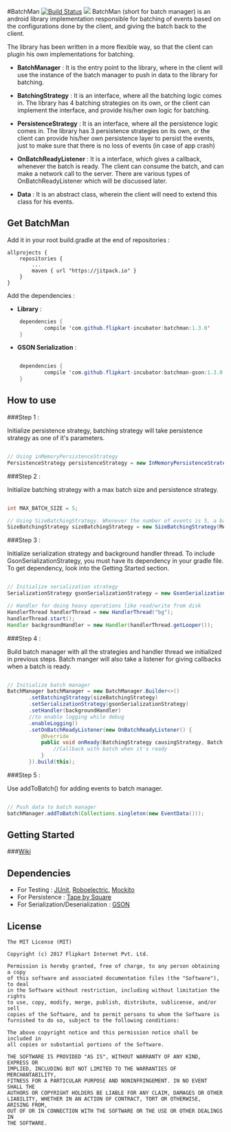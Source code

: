 #BatchMan  [![Build Status](https://travis-ci.org/flipkart-incubator/batchman.svg?branch=master)](https://travis-ci.org/flipkart-incubator/batchman)  [![](https://jitpack.io/v/flipkart-incubator/batchman.svg)](https://jitpack.io/#flipkart-incubator/batchman)
BatchMan (short for batch manager) is an android library implementation responsible for batching of events based on the configurations done by the client, and giving the batch back to the client.

The library has been written in a more flexible way, so that the client can plugin his own implementations for batching.
* <b>BatchManager</b> : It is the entry point to the library, where in the client will use the instance of the batch manager to push in data to the library for batching.

* <b>BatchingStrategy</b> : It is an interface, where all the batching logic comes in. The library has 4 batching strategies on its own, or the client can implement the interface, and provide his/her own logic for batching.

* <b>PersistenceStrategy</b> : It is an interface, where all the persistence logic comes in. The library has 3 persistence strategies on its own, or the client can provide his/her own persistence layer to persist the events, just to make sure that there is no loss of events (in case of app crash) 

* <b>OnBatchReadyListener</b> : It is a interface, which gives a callback, whenever the batch is ready. The client can consume the batch, and can make a network call to the server. There are various types of OnBatchReadyListener which will be discussed later.

* <b>Data</b> : It is an abstract class, wherein the client will need to extend this class for his events.


Get BatchMan
------------

Add it in your root build.gradle at the end of repositories :

	allprojects {
		repositories {
			...
			maven { url "https://jitpack.io" }
		}
	}

Add the dependencies :

* <b>Library</b> :

````java
	dependencies {
	        compile 'com.github.flipkart-incubator:batchman:1.3.0'
	}
````

* <b>GSON Serialization</b> :

````java

	dependencies {
	        compile 'com.github.flipkart-incubator:batchman-gson:1.3.0'
	}
````

How to use
----------

###Step 1 :

Initialize persistence strategy, batching strategy will take persistence strategy as one of it's parameters.

````java

// Using inMemoryPersistenceStrategy
PersistenceStrategy persistenceStrategy = new InMemoryPersistenceStrategy();

````

###Step 2 :

Initialize batching strategy with a max batch size and persistence strategy.

````java

int MAX_BATCH_SIZE = 5;

// Using SizeBatchingStrategy. Whenever the number of events is 5, a batch is formed
SizeBatchingStrategy sizeBatchingStrategy = new SizeBatchingStrategy(MAX_BATCH_SIZE, persistenceStrategy);

````

###Step 3 :

Initialize serialization strategy and background handler thread. To include GsonSerializationStrategy, you must have its dependency in your gradle file. To get dependency, look into the Getting Started section.

````java

// Initialize serialization strategy
SerializationStrategy gsonSerializationStrategy = new GsonSerializationStrategy();

// Handler for doing heavy operations like read/write from disk
HandlerThread handlerThread = new HandlerThread("bg");
handlerThread.start();
Handler backgroundHandler = new Handler(handlerThread.getLooper());

````

###Step 4 :

Build batch manager with all the strategies and handler thread we initialized in previous steps. Batch manger will also take a listener for giving callbacks when a batch is ready.

````java

// Initialize batch manager
BatchManager batchManager = new BatchManager.Builder<>()
       .setBatchingStrategy(sizeBatchingStrategy)
       .setSerializationStrategy(gsonSerializationStrategy)
       .setHandler(backgroundHandler)
       //to enable logging while debug
       .enableLogging()
       .setOnBatchReadyListener(new OnBatchReadyListener() {
           @Override
           public void onReady(BatchingStrategy causingStrategy, Batch batch) {
               //Callback with batch when it's ready
           }
       }).build(this);

````

###Step 5 :

Use addToBatch() for adding events to batch manager.

````java

// Push data to batch manager
batchManager.addToBatch(Collections.singleton(new EventData()));

````

Getting Started
---------------

###[Wiki](https://github.com/Flipkart/fk-android-batchnetworking/wiki)


Dependencies
------------

* For Testing : [JUnit](http://junit.org/), [Roboelectric](http://robolectric.org/), [Mockito](http://mockito.org/)
* For Persistence : [Tape by Square](https://github.com/square/tape)
* For Serialization/Deserialization : [GSON](https://github.com/google/gson)


License
-------

    The MIT License (MIT)
    
    Copyright (c) 2017 Flipkart Internet Pvt. Ltd.
    
    Permission is hereby granted, free of charge, to any person obtaining a copy
    of this software and associated documentation files (the "Software"), to deal
    in the Software without restriction, including without limitation the rights
    to use, copy, modify, merge, publish, distribute, sublicense, and/or sell
    copies of the Software, and to permit persons to whom the Software is
    furnished to do so, subject to the following conditions:
    
    The above copyright notice and this permission notice shall be included in
    all copies or substantial portions of the Software.
    
    THE SOFTWARE IS PROVIDED "AS IS", WITHOUT WARRANTY OF ANY KIND, EXPRESS OR
    IMPLIED, INCLUDING BUT NOT LIMITED TO THE WARRANTIES OF MERCHANTABILITY,
    FITNESS FOR A PARTICULAR PURPOSE AND NONINFRINGEMENT. IN NO EVENT SHALL THE
    AUTHORS OR COPYRIGHT HOLDERS BE LIABLE FOR ANY CLAIM, DAMAGES OR OTHER
    LIABILITY, WHETHER IN AN ACTION OF CONTRACT, TORT OR OTHERWISE, ARISING FROM,
    OUT OF OR IN CONNECTION WITH THE SOFTWARE OR THE USE OR OTHER DEALINGS IN
    THE SOFTWARE.

